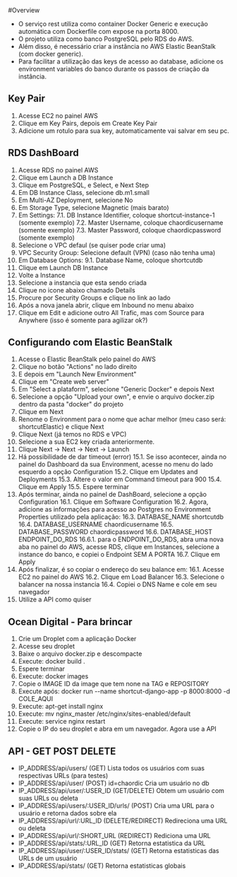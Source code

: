 #Overview

- O serviço rest utiliza como container Docker Generic e execução automática com Dockerfile com expose na porta 8000.
- O projeto utiliza como banco PostgreSQL pelo RDS do AWS.
- Além disso, é necessário criar a instância no AWS Elastic BeanStalk (com docker generic).
- Para facilitar a utilização das keys de acesso ao database, adicione os environment variables do banco durante os passos de criação da instância.

## Key Pair

1. Acesse EC2 no painel AWS
2. Clique em Key Pairs, depois em Create Key Pair
3. Adicione um rotulo para sua key, automaticamente vai salvar em seu pc.

## RDS DashBoard

1. Acesse RDS no painel AWS
2. Clique em Launch a DB Instance
3. Clique em PostgreSQL, e Select, e Next Step
4. Em DB Instance Class, selecione db.m1.small
5. Em Multi-AZ Deployment, selecione No
6. Em Storage Type, selecione Magnetic (mais barato)
7. Em Settings:
    7.1. DB Instance Identifier, coloque shortcut-instance-1 (somente exemplo)
    7.2. Master Username, coloque chaordicusername (somente exemplo)
    7.3. Master Password, coloque chaordicpassword (somente exemplo)
8. Selecione o VPC defaul (se quiser pode criar uma)
9. VPC Security Group: Selecione default (VPN) (caso não tenha uma) 
10. Em Database Options:
    9.1. Database Name, coloque shortcutdb
11. Clique em Launch DB Instance
12. Volte a Instance
13. Selecione a instancia que esta sendo criada
14. Clique no icone abaixo chamado Details
15. Procure por Security Groups e clique no link ao lado
16. Após a nova janela abrir, clique em Inbound no menu abaixo
17. Clique em Edit e adicione outro All Trafic, mas com Source para Anywhere (isso é somente para agilizar ok?)

## Configurando com Elastic BeanStalk

1. Acesse o Elastic BeanStalk pelo painel do AWS
2. Clique no botão "Actions" no lado direito
3. E depois em "Launch New Environment"
4. Clique em "Create web server"
5. Em "Select a plataform", selecione "Generic Docker" e depois Next
6. Selecione a opção "Upload your own", e envie o arquivo docker.zip dentro da pasta "docker" do projeto
7. Clique em Next
8. Renome o Environment para o nome que achar melhor (meu caso será: shortcutElastic) e clique Next
9. Clique Next (já temos no RDS e VPC)
10. Selecione a sua EC2 key criada anteriormente.
11. Clique Next -> Next -> Next -> Launch
15. Há possibilidade de dar timeout (error)
    15.1. Se isso acontecer, ainda no painel do Dashboard da sua Environment, acesse no menu do lado esquerdo a opção Configuration
    15.2. Clique em Updates and Deployments
    15.3. Altere o valor em Command timeout para 900
    15.4. Clique em Apply
    15.5. Espere terminar
16. Após terminar, ainda no painel de DashBoard, selecione a opção Configuration
    16.1. Clique em Software Configuration
    16.2. Agora, adicione as informações para acesso ao Postgres no Environment Properties utilizado pela aplicação:
    16.3. DATABASE_NAME shortcutdb
    16.4. DATABASE_USERNAME chaordicusername
    16.5. DATABASE_PASSWORD chaordicpassword
    16.6. DATABASE_HOST ENDPOINT_DO_RDS
        16.6.1. para o ENDPOINT_DO_RDS, abra uma nova aba no painel do AWS, acesse RDS, clique em Instances, selecione a instance do banco, e copiei o Endpoint SEM A PORTA
    16.7. Clique em Apply
16. Após finalizar, é so copiar o endereço do seu balance em:
    16.1. Acesse EC2 no painel do AWS
    16.2. Clique em Load Balancer
    16.3. Selecione o balancer na nossa instancia
    16.4. Copiei o DNS Name e cole em seu navegador
17. Utilize a API como quiser

## Ocean Digital - Para brincar

1. Crie um Droplet com a aplicação Docker
2. Acesse seu droplet
3. Baixe o arquivo docker.zip e descompacte
4. Execute: docker build .
5. Espere terminar
6. Execute: docker images
7. Copie o IMAGE ID da image que tem none na TAG e REPOSITORY
8. Execute após: docker run --name shortcut-django-app -p 8000:8000 -d COLE_AQUI
9. Execute: apt-get install nginx
10. Execute: mv nginx_master /etc/nginx/sites-enabled/default
11. Execute: service nginx restart
12. Copie o IP do seu droplet e abra em um navegador. Agora use a API

## API - GET POST DELETE

- IP_ADDRESS/api/users/ (GET) Lista todos os usuários com suas respectivas URLs (para testes)
- IP_ADDRESS/api/user/ (POST) id=chaordic Cria um usuário no db
- IP_ADDRESS/api/user/:USER_ID (GET/DELETE) Obtem um usuário com suas URLs ou deleta
- IP_ADDRESS/api/users/:USER_ID/urls/ (POST) Cria uma URL para o usuário e retorna dados sobre ela
- IP_ADDRESS/api/url/:URL_ID (DELETE/REDIRECT) Redireciona uma URL ou deleta
- IP_ADDRESS/api/url/:SHORT_URL (REDIRECT) Rediciona uma URL
- IP_ADDRESS/api/stats/:URL_ID (GET) Retorna estatistica da URL
- IP_ADDRESS/api/user/:USER_ID/stats/ (GET) Retorna estatisticas das URLs de um usuário
- IP_ADDRESS/api/stats/ (GET) Retorna estatisticas globais